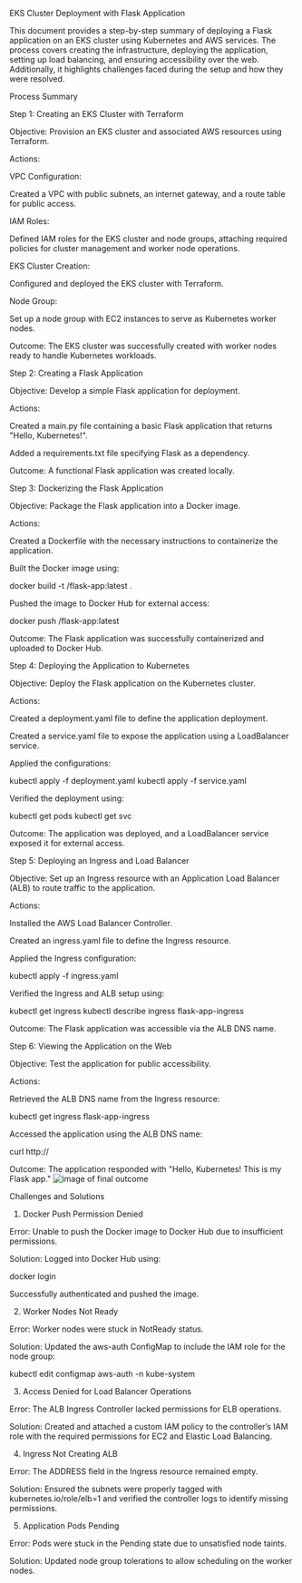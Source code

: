EKS Cluster Deployment with Flask Application

This document provides a step-by-step summary of deploying a Flask application on an EKS cluster using Kubernetes and AWS services. The process covers creating the infrastructure, deploying the application, setting up load balancing, and ensuring accessibility over the web. Additionally, it highlights challenges faced during the setup and how they were resolved.

Process Summary

Step 1: Creating an EKS Cluster with Terraform

Objective: Provision an EKS cluster and associated AWS resources using Terraform.

Actions:

VPC Configuration:

Created a VPC with public subnets, an internet gateway, and a route table for public access.

IAM Roles:

Defined IAM roles for the EKS cluster and node groups, attaching required policies for cluster management and worker node operations.

EKS Cluster Creation:

Configured and deployed the EKS cluster with Terraform.

Node Group:

Set up a node group with EC2 instances to serve as Kubernetes worker nodes.

Outcome:
The EKS cluster was successfully created with worker nodes ready to handle Kubernetes workloads.

Step 2: Creating a Flask Application

Objective: Develop a simple Flask application for deployment.

Actions:

Created a main.py file containing a basic Flask application that returns "Hello, Kubernetes!".

Added a requirements.txt file specifying Flask as a dependency.

Outcome:
A functional Flask application was created locally.

Step 3: Dockerizing the Flask Application

Objective: Package the Flask application into a Docker image.

Actions:

Created a Dockerfile with the necessary instructions to containerize the application.

Built the Docker image using:

docker build -t <your-dockerhub-username>/flask-app:latest .

Pushed the image to Docker Hub for external access:

docker push <your-dockerhub-username>/flask-app:latest

Outcome:
The Flask application was successfully containerized and uploaded to Docker Hub.

Step 4: Deploying the Application to Kubernetes

Objective: Deploy the Flask application on the Kubernetes cluster.

Actions:

Created a deployment.yaml file to define the application deployment.

Created a service.yaml file to expose the application using a LoadBalancer service.

Applied the configurations:

kubectl apply -f deployment.yaml
kubectl apply -f service.yaml

Verified the deployment using:

kubectl get pods
kubectl get svc

Outcome:
The application was deployed, and a LoadBalancer service exposed it for external access.

Step 5: Deploying an Ingress and Load Balancer

Objective: Set up an Ingress resource with an Application Load Balancer (ALB) to route traffic to the application.

Actions:

Installed the AWS Load Balancer Controller.

Created an ingress.yaml file to define the Ingress resource.

Applied the Ingress configuration:

kubectl apply -f ingress.yaml

Verified the Ingress and ALB setup using:

kubectl get ingress
kubectl describe ingress flask-app-ingress

Outcome:
The Flask application was accessible via the ALB DNS name.

Step 6: Viewing the Application on the Web

Objective: Test the application for public accessibility.

Actions:

Retrieved the ALB DNS name from the Ingress resource:

kubectl get ingress flask-app-ingress

Accessed the application using the ALB DNS name:

curl http://<ALB-DNS-Name>

Outcome:
The application responded with "Hello, Kubernetes! This is my Flask app." ![image of final outcome](web_app/image/flask-app.png)

Challenges and Solutions

1. Docker Push Permission Denied

Error:
Unable to push the Docker image to Docker Hub due to insufficient permissions.

Solution:
Logged into Docker Hub using:

docker login

Successfully authenticated and pushed the image.

2. Worker Nodes Not Ready

Error:
Worker nodes were stuck in NotReady status.

Solution:
Updated the aws-auth ConfigMap to include the IAM role for the node group:

kubectl edit configmap aws-auth -n kube-system

3. Access Denied for Load Balancer Operations

Error:
The ALB Ingress Controller lacked permissions for ELB operations.

Solution:
Created and attached a custom IAM policy to the controller’s IAM role with the required permissions for EC2 and Elastic Load Balancing.

4. Ingress Not Creating ALB

Error:
The ADDRESS field in the Ingress resource remained empty.

Solution:
Ensured the subnets were properly tagged with kubernetes.io/role/elb=1 and verified the controller logs to identify missing permissions.

5. Application Pods Pending

Error:
Pods were stuck in the Pending state due to unsatisfied node taints.

Solution:
Updated node group tolerations to allow scheduling on the worker nodes.